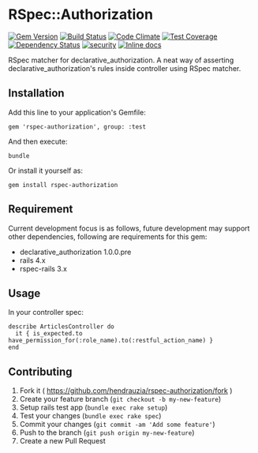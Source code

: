 # RSpec::Authorization

[![Gem Version](https://badge.fury.io/rb/rspec-authorization.svg)](http://badge.fury.io/rb/rspec-authorization)
[![Build Status](https://travis-ci.org/hendrauzia/rspec-authorization.svg)](https://travis-ci.org/hendrauzia/rspec-authorization)
[![Code Climate](https://codeclimate.com/github/hendrauzia/rspec-authorization/badges/gpa.svg)](https://codeclimate.com/github/hendrauzia/rspec-authorization)
[![Test Coverage](https://codeclimate.com/github/hendrauzia/rspec-authorization/badges/coverage.svg)](https://codeclimate.com/github/hendrauzia/rspec-authorization)
[![Dependency Status](https://gemnasium.com/hendrauzia/rspec-authorization.svg)](https://gemnasium.com/hendrauzia/rspec-authorization)
[![security](https://hakiri.io/github/hendrauzia/rspec-authorization/master.svg)](https://hakiri.io/github/hendrauzia/rspec-authorization/master)
[![Inline docs](http://inch-ci.org/github/hendrauzia/rspec-authorization.svg?branch=master)](http://inch-ci.org/github/hendrauzia/rspec-authorization)

RSpec matcher for declarative_authorization. A neat way of asserting
declarative_authorization's rules inside controller using RSpec matcher.

## Installation

Add this line to your application's Gemfile:


    gem 'rspec-authorization', group: :test


And then execute:

    bundle

Or install it yourself as:

    gem install rspec-authorization

## Requirement

Current development focus is as follows, future development may support other
dependencies, following are requirements for this gem:

- declarative_authorization 1.0.0.pre
- rails 4.x
- rspec-rails 3.x

## Usage

In your controller spec:

    describe ArticlesController do
      it { is_expected.to have_permission_for(:role_name).to(:restful_action_name) }
    end

## Contributing

1. Fork it ( https://github.com/hendrauzia/rspec-authorization/fork )
2. Create your feature branch (`git checkout -b my-new-feature`)
3. Setup rails test app (`bundle exec rake setup`)
3. Test your changes (`bundle exec rake spec`)
5. Commit your changes (`git commit -am 'Add some feature'`)
6. Push to the branch (`git push origin my-new-feature`)
7. Create a new Pull Request
